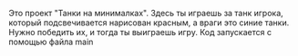 Это проект "Танки на минималках". Здесь ты играешь за танк игрока, который подсвечивается нарисован красным, а враги это синие танки. Нужно победить их, и тогда ты выиграешь игру.
Код запускается с помощью файла main
